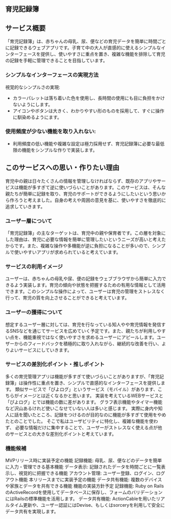 ## 育児記録簿
## サービス概要
「育児記録簿」は、赤ちゃんの母乳、尿、便などの育児データを簡単に時間ごとに記録できるウェブアプリです。子育て中の大人が直感的に使えるシンプルなインターフェースを提供し、使いやすさに重点を置き、複雑な機能を排除して育児の記録を手軽に管理できることを目指しています。
### シンプルなインターフェースの実現方法
視覚的なシンプルさの実現:
- カラーパレットは落ち着いた色を使用し、長時間の使用にも目に負担をかけないようにします。
- アイコンやボタンは大きく、わかりやすい形のものを採用して、すぐに操作に馴染めるようにます。
### 使用頻度が少ない機能を取り入れない:
- 利用頻度の低い機能や複雑な設定は極力採用せず、育児記録簿に必要な最低限の機能をシンプルな作りで実装します。

## このサービスへの思い・作りたい理由
育児中の親は日々たくさんの情報を管理しなければならず、既存のアプリやサービスは機能が多すぎて逆に使いづらいことがあります。このサービスは、そんな親たちが簡単に記録を取り、育児のサポートができるようにしたいという思いから作ろうと考えました。自身の考えや周囲の意見を基に、使いやすさを徹底的に追求していきます。

### ユーザー層について
「育児記録簿」の主なターゲットは、育児中の親や保育者です。この層を対象にした理由は、育児に必要な情報を簡単に管理したいというニーズが高いと考えたからです。また、複雑な操作や多機能が逆に負担になることが多いので、シンプルで使いやすいアプリが求められていると考えています。

### サービスの利用イメージ
ユーザーは、赤ちゃんの母乳や尿、便の記録をウェブブラウザから簡単に入力できるよう実装します。育児の傾向や状態を把握するための有用な情報として活用できます。このシンプルな操作によって、ユーザーは育児の管理をストレスなく行って、育児の質を向上させることができると考えています。

### ユーザーの獲得について
想定するユーザー層に対しては、育児を行なっている知人やや育児情報を発信するSNSなどを通じてサービスを広めていく予定です。また、親たちが利用しやすい点を、機能重視ではなく使いやすさを求めるユーザーにアピールします。ユーザーからのフィードバックを積極的に取り入れながら、継続的な改善を行い、よりよいサービスにしていきます。

### サービスの差別化ポイント・推しポイント
多くの育児管理アプリは機能が多すぎて使いづらいことがありますが、「育児記録簿」は操作性に重点を置き、シンプルで直感的なインターフェースを提供します。
類似サービスで「ぴよログ」というサービス（モバイル）があります、こちらがイメージとは近くなるかと思います。
実装を考えているWEBサービスと「ぴよログ」とでは機能の数に差があります。
グラフ表示機能やタイマー機能など沢山あるけれど使いこなせていない人は多いと感じます。
実際に身内や知人に話を聞いたところ、記録をつけるのが目的なのに機能が多すぎて使用をやめたとのことでした。
そこで私はユーザビリティに特化し、複雑な機能を使わず、
必要な情報だけに集中することで、ユーザーがストレスなく使える点が他のサービスとの大きな差別化ポイントと考えています。

### 機能候補
MVPリリース時に実装予定の機能
記録機能: 母乳、尿、便などのデータを簡単に入力・管理できる基本機能
データ表示: 記録されたデータを時間ごとに一覧表示し、視覚的に把握できる機能
アカウント管理: ユーザー登録、ログイン、ログアウト機能
本リリースまでに実装予定の機能
データ共有機能: 複数のデバイスや家族とデータを共有できる機能
機能の実装方針予定
記録機能: Ruby on RailsのActiveRecordを使用してデータベースに保存し、フォームのバリデーションにはRailsの標準機能を活用します。
データ共有機能: ActionCableを用いたリアルタイム更新や、ユーザー認証にはDevise、もしくはsorceryを利用して安全にデータ共有を実現します。